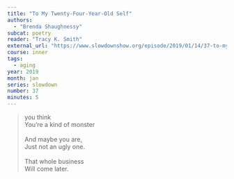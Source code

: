 ```yaml
---
title: "To My Twenty-Four-Year-Old Self"
authors:
  - "Brenda Shaughnessy"
subcat: poetry
reader: "Tracy K. Smith"
external_url: "https://www.slowdownshow.org/episode/2019/01/14/37-to-my-twenty-four-year-old-self"
course: inner
tags:
  - aging
year: 2019
month: jan
series: slowdown
number: 37
minutes: 5
---
```


> you think  
You’re a kind of monster  
> &nbsp;  
And maybe you are,  
Just not an ugly one.  
> &nbsp;  
That whole business  
Will come later.
